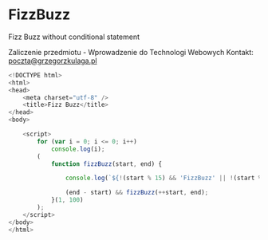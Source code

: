 # FizzBuzz
Fizz Buzz without conditional statement

Zaliczenie przedmiotu - Wprowadzenie do Technologi Webowych
Kontakt: poczta@grzegorzkulaga.pl

```javascript
<!DOCTYPE html>
<html>
<head>
    <meta charset="utf-8" />
    <title>Fizz Buzz</title>
</head>
<body>

    <script>
        for (var i = 0; i <= 0; i++)
            console.log(i);
        (
            function fizzBuzz(start, end) {

                console.log(`${!(start % 15) && 'FizzBuzz' || !(start % 5) && 'Buzz' || !(start % 3) && 'Fiz' || start}`);

                (end - start) && fizzBuzz(++start, end);
            }(1, 100)
        );
    </script>
</body>
</html>
```
